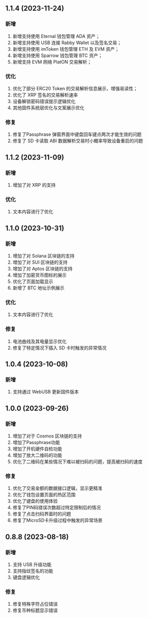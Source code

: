 ## 1.1.4 (2023-11-24)

### 新增

1. 新增支持使用 Eternal 钱包管理 ADA 资产；
2. 新增支持使用 USB 连接 Rabby Wallet 以及签名交易；
3. 新增支持使用 imToken 钱包管理 ETH 及 EVM 资产；
4. 新增支持使用 Sparrow 钱包管理 BTC 资产；
5. 新增支持 EVM 网络 PlatON 交易解析；

### 优化

1. 优化了部分 ERC20 Token 的交易解析信息展示，增强易读性；
2. 优化了 XRP 签名的交易解析速率
3. 设备解锁密码错误提示逻辑优化
4. 其他固件系统层优化与文案展示优化

### 修复

1. 修复了Passphrase 弹窗界面中键盘回车键点两次才能生效的问题
2. 修复了 SD 卡读取 ABI 数据解析交易时小概率导致设备重启的问题 


## 1.1.2 (2023-11-09)

### 新增

1. 增加了对 XRP 的支持

### 优化

1. 文本内容进行了优化


## 1.1.0 (2023-10-31)

### 新增

1. 增加了对 Solana 区块链的支持
2. 增加了对 SUI 区块链的支持
3. 增加了对 Aptos 区块链的支持
4. 增加了加密货币图标的展示
5. 优化了页面加载显示
6. 新增了 BTC 地址示例展示

### 优化

1. 文本内容进行了优化

### 修复

1. 电池曲线及其电量显示优化
2. 修复了特定情况下插入 SD 卡时触发的异常情况


## 1.0.4 (2023-10-08)

### 新增

1. 支持通过 WebUSB 更新固件版本


## 1.0.0 (2023-09-26)

### 新增

1. 增加了对于 Cosmos 区块链的支持
2. 增加了Passphrase功能
3. 增加了开机硬件自检功能
4. 增加了放大二维码的功能
5. 优化了二维码在某些情况下难以被扫码的问题，提高被扫码的速度

### 修复

1. 优化了交易金额的数据接口逻辑，显示更精准
2. 优化了钱包设置页面的热区范围
3. 优化了键盘的使用体验
4. 修复了PIN码错误次数超过特定限制后的情况
5. 修复了点击扫码界面时的问题
6. 修复了MicroSD卡升级过程中触发的异常场景


## 0.8.8 (2023-08-18)

### 新增

1. 支持 USB 升级功能
2. 支持指纹签名的功能
3. 键盘逻辑优化

### 修复

1. 修复特殊字符占位错误
2. 修复币种标题显示错误
